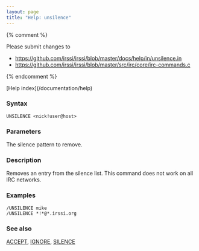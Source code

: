 ```yaml
---
layout: page
title: "Help: unsilence"
---
```


{% comment %}

Please submit changes to
- https://github.com/irssi/irssi/blob/master/docs/help/in/unsilence.in
- https://github.com/irssi/irssi/blob/master/src/irc/core/irc-commands.c


{% endcomment %}
<nav markdown="1">
[Help index](/documentation/help)
</nav>

### Syntax ###

<div class="highlight irssisyntax"><pre style="\-\-cmdlen:9ch"><code><span class="synB">UNSILENCE</span> <span class="synB05">&lt;nick!user@host></span></code></pre></div>



### Parameters ###

The silence pattern to remove.

### Description ###

Removes an entry from the silence list. This command does not work on all
    IRC networks.

### Examples ###

    /UNSILENCE mike
    /UNSILENCE *!*@*.irssi.org

### See also ###
[ACCEPT](/documentation/help/accept), [IGNORE](/documentation/help/ignore), [SILENCE](/documentation/help/silence)

